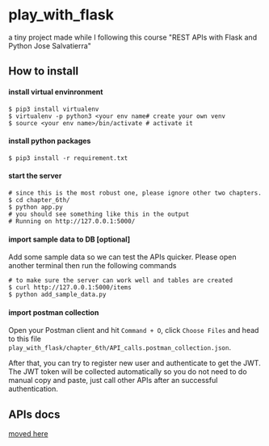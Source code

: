 # play_with_flask
a tiny project made while I following this course "REST APIs with Flask and Python Jose Salvatierra"

## How to install

#### install virtual envinronment

```shell
$ pip3 install virtualenv
$ virtualenv -p python3 <your env name# create your own venv
$ source <your env name>/bin/activate # activate it
```

#### install python packages

```shell
$ pip3 install -r requirement.txt
```

#### start the server

```shell
# since this is the most robust one, please ignore other two chapters.
$ cd chapter_6th/
$ python app.py
# you should see something like this in the output
# Running on http://127.0.0.1:5000/
```

#### import sample data to DB [optional]    

Add some sample data so we can test the APIs quicker. Please open another terminal then run the following commands

```shell
# to make sure the server can work well and tables are created
$ curl http://127.0.0.1:5000/items
$ python add_sample_data.py
```

#### import postman collection  

Open your Postman client and hit `Command + O`, click `Choose Files` and head to this file `play_with_flask/chapter_6th/API_calls.postman_collection.json`.

After that, you can try to register new user and authenticate to get the JWT. The JWT token will be collected automatically so you do not need to do manual copy and paste, just call other APIs after an successful authentication.

## APIs docs
[moved here](APIs%20docs.md)